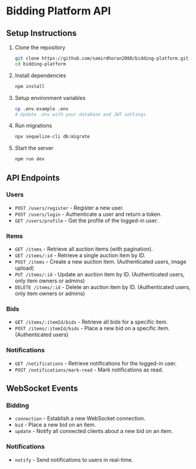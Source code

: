 # Bidding Platform API

## Setup Instructions

1. Clone the repository
    ```sh
    git clone https://github.com/samirdhoran2000/bidding-platform.git
    cd bidding-platform
    ```

2. Install dependencies
    ```sh
    npm install
    ```

3. Setup environment variables
    ```sh
    cp .env.example .env
    # Update .env with your database and JWT settings
    ```

4. Run migrations
    ```sh
    npx sequelize-cli db:migrate
    ```

5. Start the server
    ```sh
    npm run dev
    ```

## API Endpoints

### Users
- `POST /users/register` - Register a new user.
- `POST /users/login` - Authenticate a user and return a token.
- `GET /users/profile` - Get the profile of the logged-in user.

### Items
- `GET /items` - Retrieve all auction items (with pagination).
- `GET /items/:id` - Retrieve a single auction item by ID.
- `POST /items` - Create a new auction item. (Authenticated users, image upload)
- `PUT /items/:id` - Update an auction item by ID. (Authenticated users, only item owners or admins)
- `DELETE /items/:id` - Delete an auction item by ID. (Authenticated users, only item owners or admins)

### Bids
- `GET /items/:itemId/bids` - Retrieve all bids for a specific item.
- `POST /items/:itemId/bids` - Place a new bid on a specific item. (Authenticated users)

### Notifications
- `GET /notifications` - Retrieve notifications for the logged-in user.
- `POST /notifications/mark-read` - Mark notifications as read.

## WebSocket Events
### Bidding
- `connection` - Establish a new WebSocket connection.
- `bid` - Place a new bid on an item.
- `update` - Notify all connected clients about a new bid on an item.

### Notifications
- `notify` - Send notifications to users in real-time.
